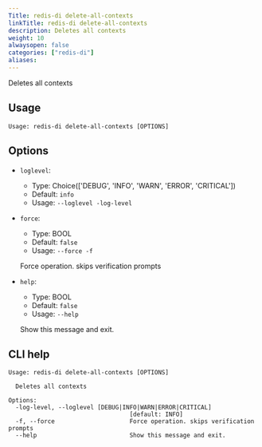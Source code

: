 ```yaml
---
Title: redis-di delete-all-contexts
linkTitle: redis-di delete-all-contexts
description: Deletes all contexts
weight: 10
alwaysopen: false
categories: ["redis-di"]
aliases:
---
```


Deletes all contexts

## Usage

```
Usage: redis-di delete-all-contexts [OPTIONS]
```

## Options

- `loglevel`:

  - Type: Choice(['DEBUG', 'INFO', 'WARN', 'ERROR', 'CRITICAL'])
  - Default: `info`
  - Usage: `--loglevel
-log-level`

- `force`:

  - Type: BOOL
  - Default: `false`
  - Usage: `--force
-f`

  Force operation. skips verification prompts

- `help`:

  - Type: BOOL
  - Default: `false`
  - Usage: `--help`

  Show this message and exit.

## CLI help

```
Usage: redis-di delete-all-contexts [OPTIONS]

  Deletes all contexts

Options:
  -log-level, --loglevel [DEBUG|INFO|WARN|ERROR|CRITICAL]
                                  [default: INFO]
  -f, --force                     Force operation. skips verification prompts
  --help                          Show this message and exit.
```
